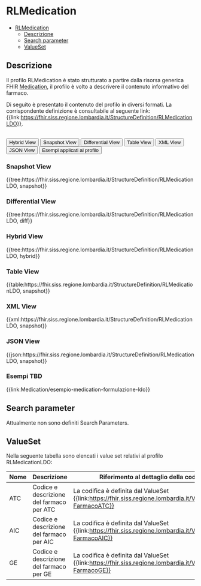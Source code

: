 # RLMedication

- [RLMedication](#RLMedication)
  - [Descrizione](#descrizione)
  - [Search parameter](#search-parameter)
  - [ValueSet](#valueset)


## Descrizione

Il profilo RLMedication è stato strutturato a partire dalla risorsa generica FHIR [Medication](https://hl7.org/fhir/R4/medication.html), il profilo è volto a descrivere il contenuto informativo del farmaco.

Di seguito è presentato il contenuto del profilo in diversi formati. La corrispondente definizione è consultabile al seguente link: {{link:https://fhir.siss.regione.lombardia.it/StructureDefinition/RLMedicationLDO}}.

<br>
<div class="tab">
  <button class="tablinks active" onclick="openTab(event, 'Hybrid View')">Hybrid View</button>
  <button class="tablinks" onclick="openTab(event, 'Snapshot View')">Snapshot View</button>
  <button class="tablinks" onclick="openTab(event, 'Differential View')">Differential View</button>
  <button class="tablinks" onclick="openTab(event, 'Table View')">Table View</button>
  <button class="tablinks" onclick="openTab(event, 'XML View')">XML View</button>
  <button class="tablinks" onclick="openTab(event, 'JSON View')">JSON View</button>
  <button class="tablinks" onclick="openTab(event, 'Esempi')">Esempi applicati al profilo</button>
</div>
<div id="Snapshot View" class="tabcontent">
  <h3>Snapshot View</h3>
{{tree:https://fhir.siss.regione.lombardia.it/StructureDefinition/RLMedicationLDO, snapshot}}
</div>

<div id="Differential View" class="tabcontent">
  <h3>Differential View</h3>
{{tree:https://fhir.siss.regione.lombardia.it/StructureDefinition/RLMedicationLDO, diff}}
</div>

<div id="Hybrid View" class="tabcontent"  style="display:block">
  <h3>Hybrid View</h3>
{{tree:https://fhir.siss.regione.lombardia.it/StructureDefinition/RLMedicationLDO, hybrid}}
</div>

<div id="Table View" class="tabcontent">
  <h3>Table View</h3>
{{table:https://fhir.siss.regione.lombardia.it/StructureDefinition/RLMedicationLDO, snapshot}}
</div>

<div id="XML View" class="tabcontent">
  <h3>XML View</h3>
{{xml:https://fhir.siss.regione.lombardia.it/StructureDefinition/RLMedicationLDO, snapshot}}
</div>

<div id="JSON View" class="tabcontent">
  <h3>JSON View</h3>
{{json:https://fhir.siss.regione.lombardia.it/StructureDefinition/RLMedicationLDO, snapshot}}
</div>

<div id="Esempi" class="tabcontent">
  <h3>Esempi TBD</h3>
{{link:Medication/esempio-medication-formulazione-ldo}}
<br>
</div>

<!-- ===================================================FINE SEZIONE=================================================== -->


## Search parameter

Attualmente non sono definiti Search Parameters.

<!-- ===================================================FINE SEZIONE=================================================== -->

## ValueSet
Nella seguente tabella sono elencati i value set relativi al profilo RLMedicationLDO:

| Nome | Descrizione | Riferimento al dettaglio della codifica |
|---|---|---|
| ATC | Codice e descrizione del farmaco per ATC |La codifica è definita dal ValueSet {{link:https://fhir.siss.regione.lombardia.it/Valueset/DDC-FarmacoATC}} |
| AIC | Codice e descrizione del farmaco per AIC |La codifica è definita dal ValueSet {{link:https://fhir.siss.regione.lombardia.it/Valueset/DDC-FarmacoAIC}} |
| GE | Codice e descrizione del farmaco per GE |La codifica è definita dal ValueSet {{link:https://fhir.siss.regione.lombardia.it/Valueset/DDC-FarmacoGE}} |